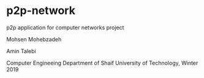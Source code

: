 # p2p-network
p2p application for computer networks project

Mohsen Mohebzadeh

Amin Talebi

Computer Engineeing Department of Shaif University of Technology, Winter 2019

